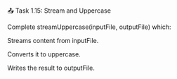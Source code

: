 📤 Task 1.15: Stream and Uppercase

Complete streamUppercase(inputFile, outputFile) which:

Streams content from inputFile.

Converts it to uppercase.

Writes the result to outputFile.
